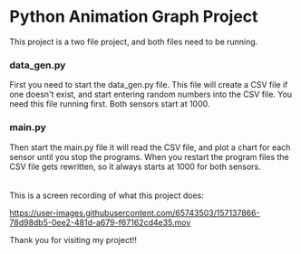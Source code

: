 # Python Animation Graph Project

This project is a two file project, and both files need to be running.<br/>

### data_gen.py

First you need to start the data_gen.py file. This file will create a CSV file if one doesn't exist, and start entering
random numbers into the CSV file. You need this file running first. Both sensors start at 1000.<br/>

### main.py
Then start the main.py file it will read the CSV file, and plot a chart for each sensor until you stop the programs. When you restart the program files the CSV file gets rewritten, so it always starts at 1000 for both sensors.
<br/><br/><br/>
This is a screen recording of what this project does:

https://user-images.githubusercontent.com/65743503/157137866-78d98db5-0ee2-481d-a679-f67162cd4e35.mov

Thank you for visiting my project!!
